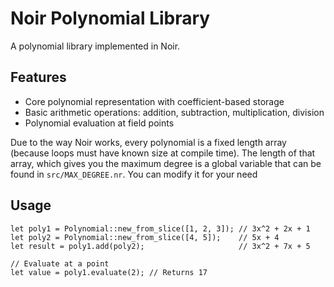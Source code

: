 # Noir Polynomial Library

A polynomial library implemented in Noir.

## Features

- Core polynomial representation with coefficient-based storage
- Basic arithmetic operations: addition, subtraction, multiplication, division
- Polynomial evaluation at field points

Due to the way Noir works, every polynomial is a fixed length array (because loops must have known size at compile time). The length of that array, which gives you the maximum degree is a global variable that can be found in `src/MAX_DEGREE.nr`. You can modify it for your need


## Usage

```noir
let poly1 = Polynomial::new_from_slice([1, 2, 3]); // 3x^2 + 2x + 1
let poly2 = Polynomial::new_from_slice([4, 5]);    // 5x + 4
let result = poly1.add(poly2);                     // 3x^2 + 7x + 5

// Evaluate at a point
let value = poly1.evaluate(2); // Returns 17
``` 